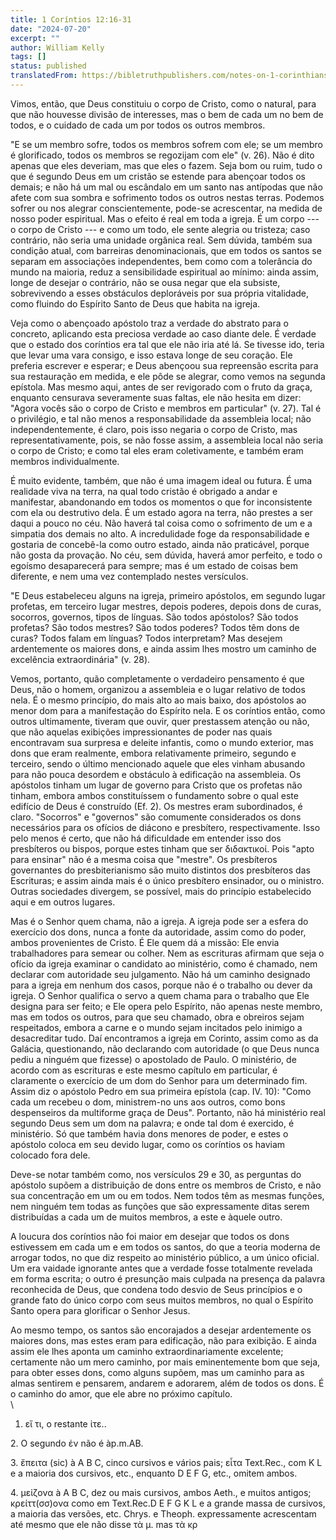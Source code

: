 ```yaml
---
title: 1 Coríntios 12:16-31
date: "2024-07-20"
excerpt: ""
author: William Kelly
tags: []
status: published
translatedFrom: https://bibletruthpublishers.com/notes-on-1-corinthians-12-16-31/william-kelly-wk/w-kelly/lac143263-lub-16164-5
---
```


Vimos, então, que Deus constituiu o corpo de Cristo, como o natural,
para que não houvesse divisão de interesses, mas o bem de cada um no bem
de todos, e o cuidado de cada um por todos os outros membros.

"E se um membro sofre, todos os membros sofrem com ele; se um membro é
glorificado, todos os membros se regozijam com ele" (v. 26). Não é dito
apenas que eles deveriam, mas que eles o fazem. Seja bom ou ruim, tudo o
que é segundo Deus em um cristão se estende para abençoar todos os
demais; e não há um mal ou escândalo em um santo nas antípodas que não
afete com sua sombra e sofrimento todos os outros nestas terras. Podemos
sofrer ou nos alegrar conscientemente, pode-se acrescentar, na medida de
nosso poder espiritual. Mas o efeito é real em toda a igreja. É um corpo
--- o corpo de Cristo --- e como um todo, ele sente alegria ou tristeza;
caso contrário, não seria uma unidade orgânica real. Sem dúvida, também
sua condição atual, com barreiras denominacionais, que em todos os
santos se separam em associações independentes, bem como com a
tolerância do mundo na maioria, reduz a sensibilidade espiritual ao
mínimo: ainda assim, longe de desejar o contrário, não se ousa negar que
ela subsiste, sobrevivendo a esses obstáculos deploráveis por sua
própria vitalidade, como fluindo do Espírito Santo de Deus que habita na
igreja.

Veja como o abençoado apóstolo traz a verdade do abstrato para o
concreto, aplicando esta preciosa verdade ao caso diante dele. É verdade
que o estado dos coríntios era tal que ele não iria até lá. Se tivesse
ido, teria que levar uma vara consigo, e isso estava longe de seu
coração. Ele preferia escrever e esperar; e Deus abençoou sua repreensão
escrita para sua restauração em medida, e ele pôde se alegrar, como
vemos na segunda epístola. Mas mesmo aqui, antes de ser revigorado com o
fruto da graça, enquanto censurava severamente suas faltas, ele não
hesita em dizer: "Agora vocês são o corpo de Cristo e membros em
particular" (v. 27). Tal é o privilégio, e tal não menos a
responsabilidade da assembleia local; não independentemente, é claro,
pois isso negaria o corpo de Cristo, mas representativamente, pois, se
não fosse assim, a assembleia local não seria o corpo de Cristo; e como
tal eles eram coletivamente, e também eram membros individualmente.

É muito evidente, também, que não é uma imagem ideal ou futura. É uma
realidade viva na terra, na qual todo cristão é obrigado a andar e
manifestar, abandonando em todos os momentos o que for inconsistente com
ela ou destrutivo dela. É um estado agora na terra, não prestes a ser
daqui a pouco no céu. Não haverá tal coisa como o sofrimento de um e a
simpatia dos demais no alto. A incredulidade foge da responsabilidade e
gostaria de concebê-la como outro estado, ainda não praticável, porque
não gosta da provação. No céu, sem dúvida, haverá amor perfeito, e todo
o egoísmo desaparecerá para sempre; mas é um estado de coisas bem
diferente, e nem uma vez contemplado nestes versículos.

"E Deus estabeleceu alguns na igreja, primeiro apóstolos, em segundo
lugar profetas, em terceiro lugar mestres, depois poderes, depois dons
de curas, socorros, governos, tipos de línguas. São todos apóstolos? São
todos profetas? São todos mestres? São todos poderes? Todos têm dons de
curas? Todos falam em línguas? Todos interpretam? Mas desejem
ardentemente os maiores dons, e ainda assim lhes mostro um caminho de
excelência extraordinária" (v. 28).

Vemos, portanto, quão completamente o verdadeiro pensamento é que Deus,
não o homem, organizou a assembleia e o lugar relativo de todos nela. É
o mesmo princípio, do mais alto ao mais baixo, dos apóstolos ao menor
dom para a manifestação do Espírito nela. E os coríntios então, como
outros ultimamente, tiveram que ouvir, quer prestassem atenção ou não,
que não aquelas exibições impressionantes de poder nas quais encontravam
sua surpresa e deleite infantis, como o mundo exterior, mas dons que
eram realmente, embora relativamente primeiro, segundo e terceiro, sendo
o último mencionado aquele que eles vinham abusando para não pouca
desordem e obstáculo à edificação na assembleia. Os apóstolos tinham um
lugar de governo para Cristo que os profetas não tinham, embora ambos
constituíssem o fundamento sobre o qual este edifício de Deus é
construído (Ef. 2). Os mestres eram subordinados, é claro. "Socorros" e
"governos" são comumente considerados os dons necessários para os
ofícios de diácono e presbítero, respectivamente. Isso pelo menos é
certo, que não há dificuldade em entender isso dos presbíteros ou
bispos, porque estes tinham que ser διδακτικοί. Pois "apto para ensinar"
não é a mesma coisa que "mestre". Os presbíteros governantes do
presbiterianismo são muito distintos dos presbíteros das Escrituras; e
assim ainda mais é o único presbítero ensinador, ou o ministro. Outras
sociedades divergem, se possível, mais do princípio estabelecido aqui e
em outros lugares.

Mas é o Senhor quem chama, não a igreja. A igreja pode ser a esfera do
exercício dos dons, nunca a fonte da autoridade, assim como do poder,
ambos provenientes de Cristo. É Ele quem dá a missão: Ele envia
trabalhadores para semear ou colher. Nem as escrituras afirmam que seja
o ofício da igreja examinar o candidato ao ministério, como é chamado,
nem declarar com autoridade seu julgamento. Não há um caminho designado
para a igreja em nenhum dos casos, porque não é o trabalho ou dever da
igreja. O Senhor qualifica o servo a quem chama para o trabalho que Ele
designa para ser feito; e Ele opera pelo Espírito, não apenas neste
membro, mas em todos os outros, para que seu chamado, obra e obreiros
sejam respeitados, embora a carne e o mundo sejam incitados pelo inimigo
a desacreditar tudo. Daí encontramos a igreja em Corinto, assim como as
da Galácia, questionando, não declarando com autoridade (o que Deus
nunca pediu a ninguém que fizesse) o apostolado de Paulo. O ministério,
de acordo com as escrituras e este mesmo capítulo em particular, é
claramente o exercício de um dom do Senhor para um determinado fim.
Assim diz o apóstolo Pedro em sua primeira epístola (cap. IV. 10): "Como
cada um recebeu o dom, ministrem-no uns aos outros, como bons
despenseiros da multiforme graça de Deus". Portanto, não há ministério
real segundo Deus sem um dom na palavra; e onde tal dom é exercido, é
ministério. Só que também havia dons menores de poder, e estes o
apóstolo coloca em seu devido lugar, como os coríntios os haviam
colocado fora dele.

Deve-se notar também como, nos versículos 29 e 30, as perguntas do
apóstolo supõem a distribuição de dons entre os membros de Cristo, e não
sua concentração em um ou em todos. Nem todos têm as mesmas funções, nem
ninguém tem todas as funções que são expressamente ditas serem
distribuídas a cada um de muitos membros, a este e àquele outro.

A loucura dos coríntios não foi maior em desejar que todos os dons
estivessem em cada um e em todos os santos, do que a teoria moderna de
arrogar todos, no que diz respeito ao ministério público, a um único
oficial. Um era vaidade ignorante antes que a verdade fosse totalmente
revelada em forma escrita; o outro é presunção mais culpada na presença
da palavra reconhecida de Deus, que condena todo desvio de Seus
princípios e o grande fato do único corpo com seus muitos membros, no
qual o Espírito Santo opera para glorificar o Senhor Jesus.

Ao mesmo tempo, os santos são encorajados a desejar ardentemente os
maiores dons, mas estes eram para edificação, não para exibição. E ainda
assim ele lhes aponta um caminho extraordinariamente excelente;
certamente não um mero caminho, por mais eminentemente bom que seja,
para obter esses dons, como alguns supõem, mas um caminho para as almas
sentirem e pensarem, andarem e adorarem, além de todos os dons. É o
caminho do amor, que ele abre no próximo capítulo.\
\

1. εἴ τι, o restante ἰτε..

2\. O segundo ἐν não é àp.m.AB.

3\. ἔπειτα (sic) à A B C, cinco cursivos e vários pais; εἶτα Text.Rec.,
com K L e a maioria dos cursivos, etc., enquanto D E F G, etc., omitem
ambos.

4\. μεἰζονα à A B C, dez ou mais cursivos, ambos Aeth., e muitos
antigos; κρείττ(σσ)ονα como em Text.Rec.D E F G K L e a grande massa de
cursivos, a maioria das versões, etc. Chrys. e Theoph. expressamente
acrescentam até mesmo que ele não disse τὰ μ. mas τὰ κρ
